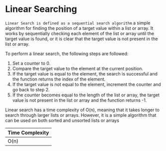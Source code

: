 # Linear Searching

`Linear Search is defined as a sequential search algorithm` a simple algorithm for finding the position of a target value within a list or array. It works by sequentially checking each element of the list or array until the target value is found, or it is clear that the target value is not present in the list or array.

To perform a linear search, the following steps are followed:

1. Set a counter to 0.
2. Compare the target value to the element at the current position.
3. If the target value is equal to the element, the search is successful and the function returns the index of the element.
4. If the target value is not equal to the element, increment the counter and go back to step 2.
5. If the counter becomes equal to the length of the list or array, the target value is not present in the list or array and the function returns -1.

Linear search has a time complexity of O(n), meaning that it takes longer to search through larger lists or arrays. However, it is a simple algorithm that can be used on both sorted and unsorted lists or arrays

| Time Complexity |
| --------------- |
| O(n)            |